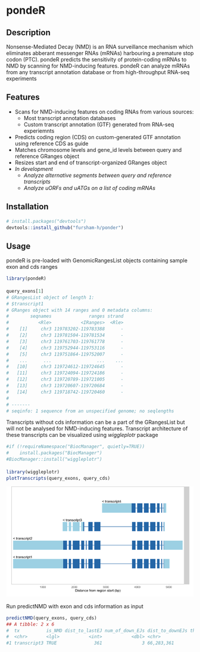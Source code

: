 # pondeR

## Description

Nonsense-Mediated Decay (NMD) is an RNA surveillance mechanism which eliminates 
abberant messenger RNAs (mRNAs) harbouring a premature stop codon (PTC). pondeR
predicts the sensitivity of protein-coding mRNAs to NMD by scanning for NMD-inducing
features. pondeR can analyze mRNAs from any transcript annotation database or 
from high-throughput RNA-seq experiments

## Features
* Scans for NMD-inducing features on coding RNAs from various sources:
  * Most transcript annotation databases
  * Custom transcript annotation (GTF) generated from RNA-seq experiemnts
* Predicts coding region (CDS) on custom-generated GTF annotation using reference CDS as guide
* Matches chromosome levels and gene_id levels between query and reference GRanges object
* Resizes start and end of transcript-organized GRanges object
* *In development*
  * *Analyze alternative segments between query and reference transcripts*
  * *Analyze uORFs and uATGs on a list of coding mRNAs*



## Installation
```r
# install.packages("devtools")
devtools::install_github("fursham-h/ponder")
```

## Usage
pondeR is pre-loaded with GenomicRangesList objects containing sample
exon and cds ranges
```r
library(pondeR)

query_exons[1]
# GRangesList object of length 1:
# $transcript1 
# GRanges object with 14 ranges and 0 metadata columns:
#        seqnames              ranges strand
#           <Rle>           <IRanges>  <Rle>
#    [1]     chr3 119783202-119783388      -
#    [2]     chr3 119781504-119781534      -
#    [3]     chr3 119761703-119761778      -
#    [4]     chr3 119752944-119753116      -
#    [5]     chr3 119751864-119752007      -
#    ...      ...                 ...    ...
#   [10]     chr3 119724612-119724645      -
#   [11]     chr3 119724094-119724186      -
#   [12]     chr3 119720789-119721005      -
#   [13]     chr3 119720607-119720684      -
#   [14]     chr3 119718742-119720460      -
# 
# -------
# seqinfo: 1 sequence from an unspecified genome; no seqlengths
```

Transcripts without cds information can be a part of the GRangesList but will not
be analysed for NMD-inducing features. Transcript architecture of these 
transcripts can be visualized using _wiggleplotr_ package
```r
#if (!requireNamespace("BiocManager", quietly=TRUE))
#    install.packages("BiocManager")
#BiocManager::install("wiggleplotr")

library(wiggleplotr)
plotTranscripts(query_exons, query_cds)
```
<img src="wiggleplot_query.png" width="800">

Run predictNMD with exon and cds information as input
```r
predictNMD(query_exons, query_cds)
## A tibble: 2 x 6
#  tx          is_NMD dist_to_lastEJ num_of_down_EJs dist_to_downEJs threeUTRlength
#  <chr>       <lgl>           <int>           <dbl> <chr>                    <dbl>
#1 transcript3 TRUE              361               3 66,283,361                 502
```


